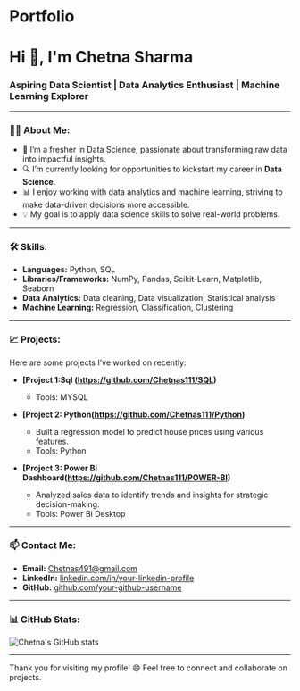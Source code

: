# Portfolio
# Hi 👋, I'm Chetna Sharma

### Aspiring Data Scientist | Data Analytics Enthusiast | Machine Learning Explorer

---

### 👩‍💻 About Me:
- 🌱 I’m a fresher in Data Science, passionate about transforming raw data into impactful insights.
- 🔍 I’m currently looking for opportunities to kickstart my career in **Data Science**.
- 📊 I enjoy working with data analytics and machine learning, striving to make data-driven decisions more accessible.
- 💡 My goal is to apply data science skills to solve real-world problems.

---

### 🛠️ Skills:
- **Languages:** Python, SQL
- **Libraries/Frameworks:** NumPy, Pandas, Scikit-Learn, Matplotlib, Seaborn
- **Data Analytics:** Data cleaning, Data visualization, Statistical analysis
- **Machine Learning:** Regression, Classification, Clustering

---

### 📈 Projects:
Here are some projects I’ve worked on recently:

- **[Project 1:Sql (https://github.com/Chetnas111/SQL)**  
  - Tools: MYSQL

- **[Project 2: Python(https://github.com/Chetnas111/Python)**  
  - Built a regression model to predict house prices using various features.
  - Tools: Python

- **[Project 3: Power BI Dashboard(https://github.com/Chetnas111/POWER-BI)**  
  - Analyzed sales data to identify trends and insights for strategic decision-making.
  - Tools: Power Bi Desktop

---

### 📫 Contact Me:
- **Email:** Chetnas491@gmail.com
- **LinkedIn:** [linkedin.com/in/your-linkedin-profile](http://www.linkedin.com/in/chetna-sharma-a28126280)
- **GitHub:** [github.com/your-github-username](https://github.com/Chetnas111)

---

### 📊 GitHub Stats:
![Chetna's GitHub stats](https://github-readme-stats.vercel.app/api?username=your-github-username&show_icons=true&theme=radical)

---

Thank you for visiting my profile! 😄 Feel free to connect and collaborate on projects.
